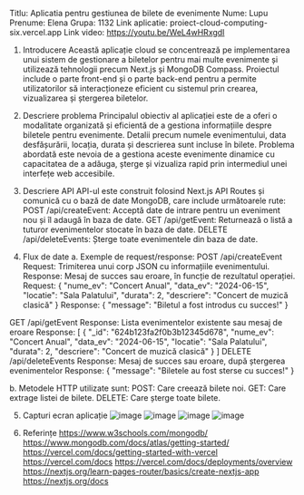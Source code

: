 Titlu: Aplicatia pentru gestiunea de bilete de evenimente
Nume: Lupu
Prenume: Elena
Grupa: 1132
Link aplicatie:  proiect-cloud-computing-six.vercel.app
Link video: https://youtu.be/WeL4wHRxgdI

1. Introducere
Această aplicație cloud se concentrează pe implementarea unui sistem de gestionare a biletelor pentru mai multe evenimente și utilizează tehnologii precum Next.js și MongoDB Compass. 
Proiectul include o parte front-end și o parte back-end pentru a permite utilizatorilor să interacționeze eficient cu sistemul prin crearea, vizualizarea și ștergerea biletelor. 


2. Descriere problema
Principalul obiectiv al aplicației este de a oferi o modalitate organizată și eficientă de a gestiona informațiile despre biletele pentru evenimente. Detalii precum numele evenimentului, data desfășurării, locația, durata și descrierea sunt incluse în bilete. Problema abordată este nevoia de a gestiona aceste evenimente dinamice cu capacitatea de a adăuga, șterge și vizualiza rapid prin intermediul unei interfețe web accesibile. 


3. Descriere API
API-ul este construit folosind Next.js API Routes și comunică cu o bază de date MongoDB, care include următoarele rute:
POST /api/createEvent: Acceptă date de intrare pentru un eveniment nou și îl adaugă în baza de date.
GET /api/getEvent: Returnează o listă a tuturor evenimentelor stocate în baza de date.
DELETE /api/deleteEvents: Șterge toate evenimentele din baza de date.

4. Flux de date
a. Exemple de request/response:
POST /api/createEvent
Request: Trimiterea unui corp JSON cu informațiile evenimentului.
Response: Mesaj de succes sau eroare, în funcție de rezultatul operației.
Request: {
  "nume_ev": "Concert Anual",
  "data_ev": "2024-06-15",
  "locatie": "Sala Palatului",
  "durata": 2,
  "descriere": "Concert de muzică clasică"
}
Response: {
  "message": "Biletul a fost introdus cu succes!"
}

GET /api/getEvent
Response: Lista evenimentelor existente sau mesaj de eroare
Response: [
  {
    "_id": "624b123fa2f0b3b12345d678",
    "nume_ev": "Concert Anual",
    "data_ev": "2024-06-15",
    "locatie": "Sala Palatului",
    "durata": 2,
    "descriere": "Concert de muzică clasică"
  }
]
DELETE /api/deleteEvents
Response: Mesaj de succes sau eroare, după ștergerea evenimentelor
Response: {
  "message": "Biletele au fost sterse cu succes!"
}

b. Metodele HTTP utilizate sunt:
POST: Care creează bilete noi.
GET: Care extrage listei de bilete.
DELETE: Care șterge toate bilete.

5. Capturi ecran aplicație
![image](https://github.com/lupuelena19/proiect-cloud-computing/assets/75038480/204dee45-7802-4cba-9baf-8083534f6e91)
![image](https://github.com/lupuelena19/proiect-cloud-computing/assets/75038480/921bcba4-dd99-4a9b-aac8-26654386a7b4)
![image](https://github.com/lupuelena19/proiect-cloud-computing/assets/75038480/994890c3-a210-447a-8212-72fcb73a902b)
![image](https://github.com/lupuelena19/proiect-cloud-computing/assets/75038480/c3ace066-a32e-4e33-90b4-e10d051f5476)


6. Referințe
https://www.w3schools.com/mongodb/
https://www.mongodb.com/docs/atlas/getting-started/
https://vercel.com/docs/getting-started-with-vercel
https://vercel.com/docs
https://vercel.com/docs/deployments/overview
https://nextjs.org/learn-pages-router/basics/create-nextjs-app
https://nextjs.org/docs




